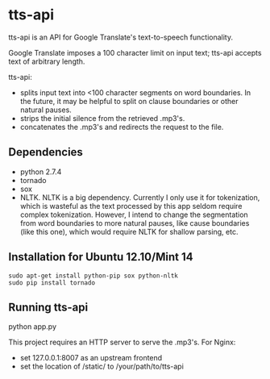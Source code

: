 tts-api
=======

tts-api is an API for Google Translate's text-to-speech functionality.

Google Translate imposes a 100 character limit on input text; tts-api accepts text of arbitrary length. 

tts-api:
* splits input text into <100 character segments on word boundaries. In the future, it may be helpful to
split on clause boundaries or other natural pauses.
* strips the initial silence from the retrieved .mp3's.
* concatenates the .mp3's and redirects the request to the file.


Dependencies
------------

* python 2.7.4
* tornado
* sox
* NLTK. NLTK is a big dependency. Currently I only use it for tokenization, which is wasteful as the text processed
by this app seldom require complex tokenization. However, I intend to change the segmentation from word boundaries to
more natural pauses, like cause boundaries (like this one), which would require NLTK for shallow parsing, etc.

Installation for Ubuntu 12.10/Mint 14
-------------------------------------

    sudo apt-get install python-pip sox python-nltk
    sudo pip install tornado


Running tts-api
---------------

  python app.py
  
This project requires an HTTP server to serve the .mp3's.
For Nginx:
* set 127.0.0.1:8007 as an upstream frontend
* set the location of /static/ to /your/path/to/tts-api
